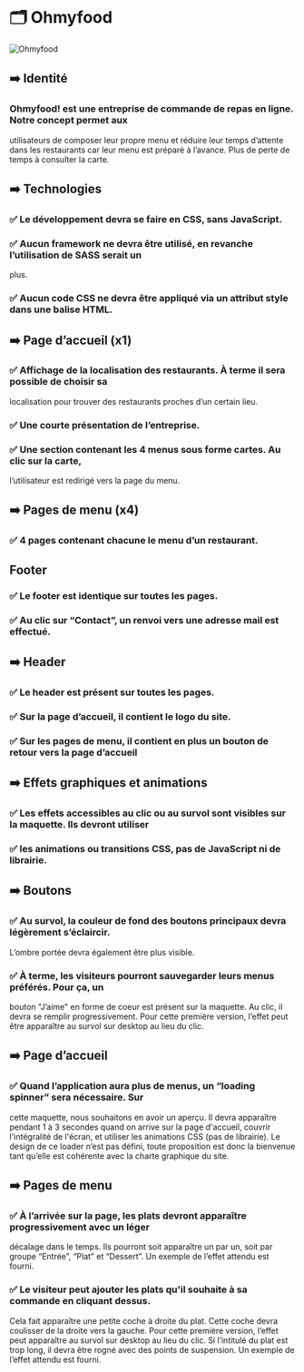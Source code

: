 # 🗂️ Ohmyfood

![Ohmyfood](https://user-images.githubusercontent.com/77611825/167726395-06e7c1f5-3e3c-45d0-bd90-85930b771ffa.png)

## ➡️ Identité
### Ohmyfood! est une entreprise de commande de repas en ligne. Notre concept permet aux
utilisateurs de composer leur propre menu et réduire leur temps d’attente dans les
restaurants car leur menu est préparé à l’avance. Plus de perte de temps à consulter la carte.

## ➡️ Technologies
### ✅ Le développement devra se faire en CSS, sans JavaScript.
### ✅ Aucun framework ne devra être utilisé, en revanche l’utilisation de SASS serait un
plus.<br />
### ✅ Aucun code CSS ne devra être appliqué via un attribut style dans une balise HTML.

## ➡️ Page d’accueil (x1)
### ✅ Affichage de la localisation des restaurants. À terme il sera possible de choisir sa
localisation pour trouver des restaurants proches d’un certain lieu.
### ✅ Une courte présentation de l’entreprise.
### ✅ Une section contenant les 4 menus sous forme cartes. Au clic sur la carte,
l’utilisateur est redirigé vers la page du menu.
## ➡️ Pages de menu (x4)
### ✅ 4 pages contenant chacune le menu d’un restaurant.
## Footer
### ✅ Le footer est identique sur toutes les pages.
### ✅ Au clic sur “Contact”, un renvoi vers une adresse mail est effectué.
## ➡️ Header
### ✅ Le header est présent sur toutes les pages.
### ✅ Sur la page d’accueil, il contient le logo du site.
### ✅ Sur les pages de menu, il contient en plus un bouton de retour vers la page d’accueil

## ➡️ Effets graphiques et animations
### ✅ Les effets accessibles au clic ou au survol sont visibles sur la maquette. Ils devront utiliser
### ✅ les animations ou transitions CSS, pas de JavaScript ni de librairie.
## ➡️ Boutons
### ✅ Au survol, la couleur de fond des boutons principaux devra légèrement s’éclaircir.
L’ombre portée devra également être plus visible.
### ✅ À terme, les visiteurs pourront sauvegarder leurs menus préférés. Pour ça, un
bouton "J’aime" en forme de coeur est présent sur la maquette. Au clic, il devra se
remplir progressivement. Pour cette première version, l’effet peut être apparaître au
survol sur desktop au lieu du clic.
## ➡️ Page d’accueil
### ✅ Quand l’application aura plus de menus, un “loading spinner” sera nécessaire. Sur
cette maquette, nous souhaitons en avoir un aperçu. Il devra apparaître pendant 1 à
3 secondes quand on arrive sur la page d'accueil, couvrir l'intégralité de l'écran, et
utiliser les animations CSS (pas de librairie). Le design de ce loader n’est pas défini,
toute proposition est donc la bienvenue tant qu’elle est cohérente avec la charte
graphique du site.
## ➡️ Pages de menu
### ✅ À l’arrivée sur la page, les plats devront apparaître progressivement avec un léger
décalage dans le temps. Ils pourront soit apparaître un par un, soit par groupe
“Entrée”, “Plat” et “Dessert”. Un exemple de l’effet attendu est fourni.
### ✅ Le visiteur peut ajouter les plats qu'il souhaite à sa commande en cliquant dessus.
Cela fait apparaître une petite coche à droite du plat. Cette coche devra coulisser de
la droite vers la gauche. Pour cette première version, l’effet peut apparaître au survol
sur desktop au lieu du clic. Si l’intitulé du plat est trop long, il devra être rogné avec
des points de suspension. Un exemple de l’effet attendu est fourni.
